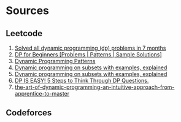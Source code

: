 # Sources

## Leetcode
1. [Solved all dynamic programming (dp) problems in 7 months](https://leetcode.com/tag/dynamic-programming/discuss/1000929/Solved-all-dynamic-programming-(dp)-problems-in-7-months.)
2. [DP for Beginners [Problems | Patterns | Sample Solutions]](https://leetcode.com/tag/dynamic-programming/discuss/662866/DP-for-Beginners-Problems-or-Patterns-or-Sample-Solutions)
3. [Dynamic Programming Patterns](https://leetcode.com/discuss/general-discussion/458695/Dynamic-Programming-Patterns)
4. [Dynamic programming on subsets with examples, explained](https://leetcode.com/tag/dynamic-programming/discuss/1125779/Dynamic-programming-on-subsets-with-examples-explained)
5. [Dynamic programming on subsets with examples, explained](https://leetcode.com/discuss/general-discussion/1125779/Dynamic-programming-on-subsets-with-examples-explained)
6. [DP IS EASY! 5 Steps to Think Through DP Questions.](https://leetcode.com/problems/target-sum/solutions/455024/dp-is-easy-5-steps-to-think-through-dp-questions)
7. [the-art-of-dynamic-programming-an-intuitive-approach-from-apprentice-to-master](https://leetcode.com/discuss/general-discussion/712010/the-art-of-dynamic-programming-an-intuitive-approach-from-apprentice-to-master/)

## Codeforces
